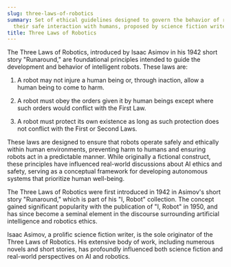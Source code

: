 ```yaml
---
slug: three-laws-of-robotics
summary: Set of ethical guidelines designed to govern the behavior of robots and ensure
  their safe interaction with humans, proposed by science fiction writer Isaac Asimov.
title: Three Laws of Robotics
---
```


The Three Laws of Robotics, introduced by Isaac Asimov in his 1942 short story "Runaround," are foundational principles intended to guide the development and behavior of intelligent robots. These laws are:

1. A robot may not injure a human being or, through inaction, allow a human being to come to harm.

2. A robot must obey the orders given it by human beings except where such orders would conflict with the First Law.

3. A robot must protect its own existence as long as such protection does not conflict with the First or Second Laws.

These laws are designed to ensure that robots operate safely and ethically within human environments, preventing harm to humans and ensuring robots act in a predictable manner. While originally a fictional construct, these principles have influenced real-world discussions about AI ethics and safety, serving as a conceptual framework for developing autonomous systems that prioritize human well-being.

The Three Laws of Robotics were first introduced in 1942 in Asimov's short story "Runaround," which is part of his "I, Robot" collection. The concept gained significant popularity with the publication of "I, Robot" in 1950, and has since become a seminal element in the discourse surrounding artificial intelligence and robotics ethics.

Isaac Asimov, a prolific science fiction writer, is the sole originator of the Three Laws of Robotics. His extensive body of work, including numerous novels and short stories, has profoundly influenced both science fiction and real-world perspectives on AI and robotics.